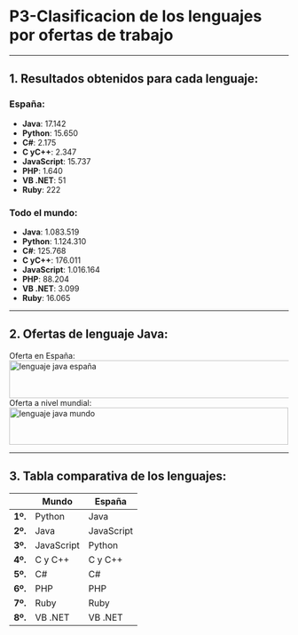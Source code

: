 # **P3-Clasificacion de los lenguajes por ofertas de trabajo**
---
## 1. Resultados obtenidos para cada lenguaje:
### España:
* **Java**: 17.142
* **Python**: 15.650
* **C#**: 2.175
* **C yC++**: 2.347
* **JavaScript**: 15.737
* **PHP**: 1.640 
* **VB .NET**: 51
* **Ruby**: 222 
### Todo el mundo:
* **Java**: 1.083.519
* **Python**: 1.124.310
* **C#**: 125.768
* **C yC++**: 176.011
* **JavaScript**: 1.016.164
* **PHP**: 88.204
* **VB .NET**: 3.099
* **Ruby**: 16.065
---
## 2. Ofertas de lenguaje Java:
Oferta en España:
<img width="506" height="68" alt="lenguaje java españa" src="https://github.com/user-attachments/assets/19d446b8-3abc-4276-b8e2-7ce854bbb000" />
Oferta a nivel mundial:
<img width="503" height="67" alt="lenguaje java mundo" src="https://github.com/user-attachments/assets/04f8c012-0179-472e-878d-784e293ec94a" />

---
## 3. Tabla comparativa de los lenguajes:
  || **Mundo** | **España** |
  |-----------|-----------|-----------|
  | **1º.** | Python | Java    |
  | **2º.** | Java | JavaScript |
  | **3º.** | JavaScript | Python |
  | **4º.** | C y C++ | C y C++ |
  | **5º.** | C# | C# |
  | **6º.** | PHP | PHP |
  | **7º.** | Ruby | Ruby |
  | **8º.** | VB .NET | VB .NET |
